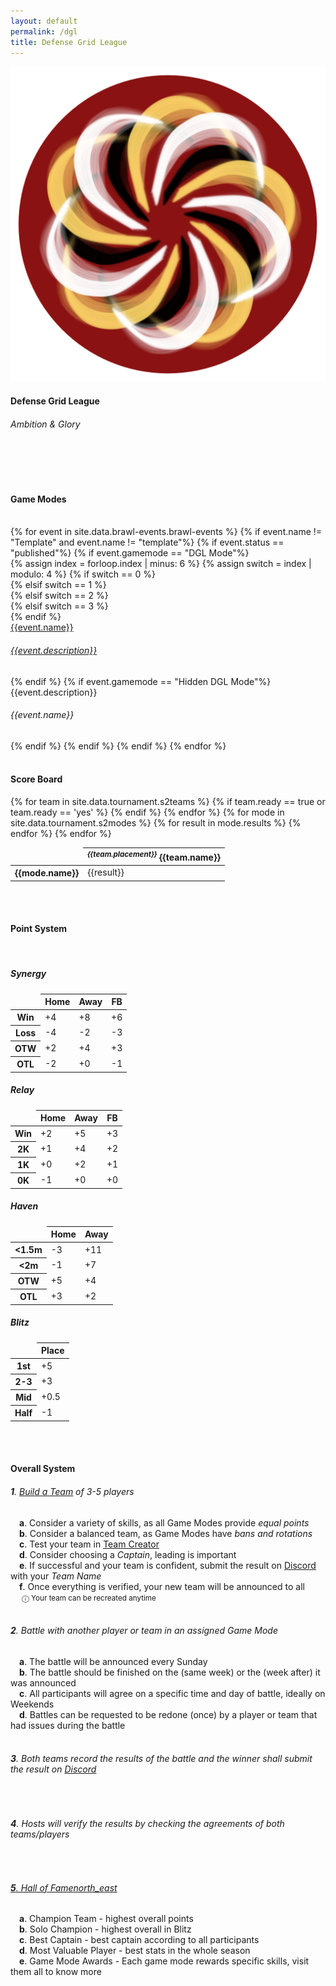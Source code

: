 ```yaml
---
layout: default
permalink: /dgl
title: Defense Grid League
---
```


<div class="row">
    <div class="col s12 m12 l12 center-align bg-defense-grid">
        <a href="{{site.url}}/dgl1"><img class="header-img responsive-img" id="logo" src="/assets/img/DGL2_Circle.png"/></a>
        <h4 class="logo-text">Defense Grid League</h4>
        <h6 class="logo-sub-text">Ambition & Glory</h6>
        <br>
        <br>
    </div>
</div>
<div class="container">
    <div class="row">
        <div class="col s12 m12 l12">
            <br>
            <h4>Game Modes</h4>
        </div>
        <br>
        {% for event in site.data.brawl-events.brawl-events %}
        {% if event.name != "Template" and event.name != "template"%}
        {% if event.status == "published"%}
            {% if event.gamemode == "DGL Mode"%}
            <div class="col s12 m4 l3">
                {% assign index = forloop.index | minus: 6 %}
                {% assign switch = index | modulo: 4 %}
                {% if switch == 0 %}
                <div class="card dgl2-card">
                {% elsif switch == 1 %}
                <div class="card dgl2-card-var2">
                {% elsif switch == 2 %}
                <div class="card dgl2-card-var3">
                {% elsif switch == 3 %}
                <div class="card dgl2-card-var4">
                {% endif %}
                    <a class="activator" href="{{site.url}}/{{event.link}}">
                    <div class="card-content">
                        <span class="card-title logo-text">{{event.name}}</span>
                        <h6 class="logo-sub-text">{{event.description}}</h6>
                    </div>
                    </a>
                </div>
            </div>
            {% endif %}
            {% if event.gamemode == "Hidden DGL Mode"%}
            <div class="col s12 m4 l3">
                <div class="card gray-shadow">
                    <div class="card-content">
                        <span class="card-title logo-text">{{event.description}}</span>
                        <h6 class="logo-sub-text">{{event.name}}</h6>
                    </div>
                </div>
            </div>
            {% endif %}
        {% endif %}
        {% endif %}
        {% endfor %}
        <br>
        <div class="col s12 m12 l12">
        <br>
        <h4>Score Board</h4>
            <table class="responsive-table centered striped">
                <thead>
                    <tr>
                        <td></td>
                        {% for team in site.data.tournament.s2teams %}
                        {% if team.ready == true or team.ready == 'yes' %}
                        <th><i><sup>{{team.placement}}</sup></i> {{team.name}}</th>
                        {% endif %}
                        {% endfor %}
                    </tr>
                </thead>
                <tbody>
                    {% for mode in site.data.tournament.s2modes %}
                    <tr>
                        <th>{{mode.name}}</th>
                        {% for result in mode.results %}
                        <td>{{result}}</td>
                        {% endfor %}
                    </tr>
                    {% endfor %}
                </tbody>
            </table>
        </div>
        <br>
        <div class="col s12 m12 l12">
            <br>
            <h4>Point System</h4>
        </div>
        <br>
        <div class="row">
            <div class="col s12 m6 l4 center-align">
                <h5>Synergy</h5>
                <table class="responsive-table centered striped">
                    <thead>
                        <tr>
                            <td></td>
                            <th>Home</th>
                            <th>Away</th>
                            <th>FB</th>
                        </tr>
                    </thead>
                    <tbody>
                        <tr>
                            <th>Win</th>
                            <td>+4</td>
                            <td>+8</td>
                            <td>+6</td>
                        </tr>
                        <tr>
                            <th>Loss</th>
                            <td>-4</td>
                            <td>-2</td>
                            <td>-3</td>
                        </tr>
                        <tr>
                            <th>OTW</th>
                            <td>+2</td>
                            <td>+4</td>
                            <td>+3</td>
                        </tr>
                        <tr>
                            <th>OTL</th>
                            <td>-2</td>
                            <td>+0</td>
                            <td>-1</td>
                        </tr>
                    </tbody>
                </table>
            </div>
            <div class="col s12 m6 l4 center-align">
                <h5>Relay</h5>
                <table class="responsive-table centered striped">
                    <thead>
                        <tr>
                            <td></td>
                            <th>Home</th>
                            <th>Away</th>
                            <th>FB</th>
                        </tr>
                    </thead>
                    <tbody>
                        <tr>
                            <th>Win</th>
                            <td>+2</td>
                            <td>+5</td>
                            <td>+3</td>
                        </tr>
                        <tr>
                            <th>2K</th>
                            <td>+1</td>
                            <td>+4</td>
                            <td>+2</td>
                        </tr>
                        <tr>
                            <th>1K</th>
                            <td>+0</td>
                            <td>+2</td>
                            <td>+1</td>
                        </tr>
                        <tr>
                            <th>0K</th>
                            <td>-1</td>
                            <td>+0</td>
                            <td>+0</td>
                        </tr>
                    </tbody>
                </table>
            </div>
            <div class="col s12 m6 l4 center-align">
                <h5>Haven</h5>
                <table class="responsive-table centered striped">
                    <thead>
                        <tr>
                            <td></td>
                            <th>Home</th>
                            <th>Away</th>
                        </tr>
                    </thead>
                    <tbody>
                        <tr>
                            <th><1.5m</th>
                            <td>-3</td>
                            <td>+11</td>
                        </tr>
                        <tr>
                            <th><2m</th>
                            <td>-1</td>
                            <td>+7</td>
                        </tr>
                        <tr>
                            <th>OTW</th>
                            <td>+5</td>
                            <td>+4</td>
                        </tr>
                        <tr>
                            <th>OTL</th>
                            <td>+3</td>
                            <td>+2</td>
                        </tr>
                    </tbody>
                </table>
            </div>
            <div class="col s12 m6 l4 center-align">
                <h5>Blitz</h5>
                <table class="responsive-table centered striped">
                    <thead>
                        <tr>
                            <td></td>
                            <th>Place</th>
                        </tr>
                    </thead>
                    <tbody>
                        <tr>
                            <th>1st</th>
                            <td>+5</td>
                        </tr>
                        <tr>
                            <th>2-3</th>
                            <td>+3</td>
                        </tr>
                        <tr>
                            <th>Mid</th>
                            <td>+0.5</td>
                        </tr>
                        <tr>
                            <th>Half</th>
                            <td>-1</td>
                        </tr>
                    </tbody>
                </table>
            </div>
        </div>
        <div class="col s12 m12 l12">
            <br>
            <div class="divider gray-shadow full-width"></div>
            <br>
            <h4>Overall System</h4>
            <h6><b>1</b>. <u><a href="{{site.url}}/team-creator">Build a Team</a></u> of 3-5 players</h6>
            &emsp;<h7><b>a</b>. Consider a variety of skills, as all Game Modes provide <i>equal points</i></h7><br>
            &emsp;<h7><b>b</b>. Consider a balanced team, as Game Modes have <i>bans and rotations</i></h7><br>
            &emsp;<h7><b>c</b>. Test your team in <u><a href="{{site.url}}/team-creator">Team Creator</a></u></h7><br>
            &emsp;<h7><b>d</b>. Consider choosing a <i>Captain</i>, leading is important</h7><br>
            &emsp;<h7><b>e</b>. If successful and your team is confident, submit the result on <u><a href="{{site.url}}/#chat">Discord</a></u> with your <i>Team Name</i></h7><br>
            &emsp;<h7><b>f</b>. Once everything is verified, your new team will be announced to all</h7><br>
            &emsp;<h7> <small>ⓘ Your team can be recreated anytime</small></h7><br><br>
            <h6><b>2</b>. Battle with another player or team in an assigned Game Mode</h6>
            &emsp;<h7><b>a</b>. The battle will be announced every Sunday</h7><br>
            &emsp;<h7><b>b</b>. The battle should be finished on the (same week) or the (week after) it was announced</h7><br>
            &emsp;<h7><b>c</b>. All participants will agree on a specific time and day of battle, ideally on Weekends</h7><br>
            &emsp;<h7><b>d</b>. Battles can be requested to be redone (once) by a player or team that had issues during the battle</h7><br><br>
            <h6><b>3</b>. Both teams record the results of the battle and the winner shall submit the result on <u><a href="{{site.url}}/#chat">Discord</a></u></h6><br>
            <h6><b>4</b>. Hosts will verify the results by checking the agreements of both teams/players</h6><br>
            <a href="{{site.url}}/hall-of-fame"><h6><b>5</b>. Hall of Fame<i class="material-icons tiny">north_east</i></h6></a>
            &emsp;<h7><b>a</b>. Champion Team - highest overall points</h7><br>
            &emsp;<h7><b>b</b>. Solo Champion - highest overall in Blitz</h7><br>
            &emsp;<h7><b>c</b>. Best Captain - best captain according to all participants</h7><br>
            &emsp;<h7><b>d</b>. Most Valuable Player - best stats in the whole season</h7><br>
            &emsp;<h7><b>e</b>. Game Mode Awards - Each game mode rewards specific skills, visit them all to know more</h7><br>
            <br><br><br>
        </div>
    </div>
</div>